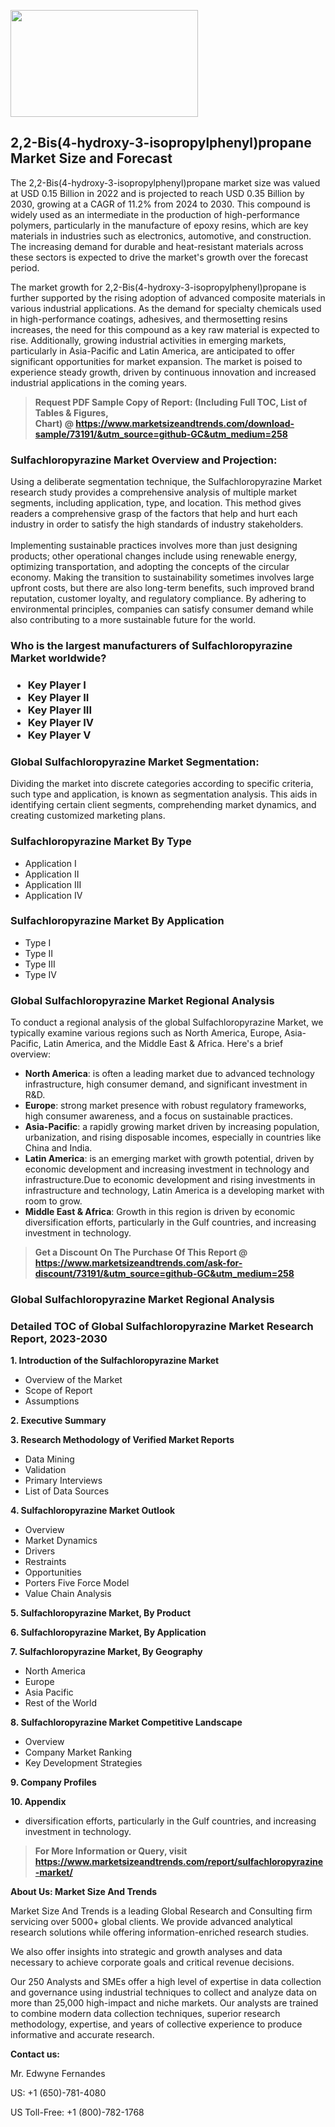 <p><img class="alignnone size-medium wp-image-20088" src="https://ffe5etoiles.com/wp-content/uploads/2024/12/MST1-300x171.png" alt="" width="300" height="171" /></p><h2>2,2-Bis(4-hydroxy-3-isopropylphenyl)propane Market Size and Forecast</h2><p>The 2,2-Bis(4-hydroxy-3-isopropylphenyl)propane market size was valued at USD 0.15 Billion in 2022 and is projected to reach USD 0.35 Billion by 2030, growing at a CAGR of 11.2% from 2024 to 2030. This compound is widely used as an intermediate in the production of high-performance polymers, particularly in the manufacture of epoxy resins, which are key materials in industries such as electronics, automotive, and construction. The increasing demand for durable and heat-resistant materials across these sectors is expected to drive the market's growth over the forecast period.</p><p>The market growth for 2,2-Bis(4-hydroxy-3-isopropylphenyl)propane is further supported by the rising adoption of advanced composite materials in various industrial applications. As the demand for specialty chemicals used in high-performance coatings, adhesives, and thermosetting resins increases, the need for this compound as a key raw material is expected to rise. Additionally, growing industrial activities in emerging markets, particularly in Asia-Pacific and Latin America, are anticipated to offer significant opportunities for market expansion. The market is poised to experience steady growth, driven by continuous innovation and increased industrial applications in the coming years.</p></p><blockquote id="" class=""><strong>Request PDF Sample Copy of Report: (Including Full TOC, List of Tables &amp; Figures, Chart)&nbsp;@&nbsp;<strong><a href="https://www.marketsizeandtrends.com/download-sample/73191/&utm_source=github-GC&utm_medium=258" target="_blank">https://www.marketsizeandtrends.com/download-sample/73191/&utm_source=github-GC&utm_medium=258</a></strong></strong></blockquote><h3 id="" class="">Sulfachloropyrazine Market&nbsp;Overview and Projection:</h3><p id="" class="">Using a deliberate segmentation technique, the Sulfachloropyrazine Market research study provides a comprehensive analysis of multiple market segments, including application, type, and location. This method gives readers a comprehensive grasp of the factors that help and hurt each industry in order to satisfy the high standards of industry stakeholders. <br /> <br />Implementing sustainable practices involves more than just designing products; other operational changes include using renewable energy, optimizing transportation, and adopting the concepts of the circular economy. Making the transition to sustainability sometimes involves large upfront costs, but there are also long-term benefits, such improved brand reputation, customer loyalty, and regulatory compliance. By adhering to environmental principles, companies can satisfy consumer demand while also contributing to a more sustainable future for the world.</p><h3 id="" class="">Who is the largest manufacturers of&nbsp;Sulfachloropyrazine Market worldwide?</h3><h3 class=""><p><ul><li>Key Player I </li><li> Key Player II </li><li> Key Player III </li><li> Key Player IV </li><li> Key Player V</li></ul></p></h3><h3 id="" class="">Global&nbsp;Sulfachloropyrazine Market Segmentation:</h3><p id="" class="">Dividing the market into discrete categories according to specific criteria, such type and application, is known as segmentation analysis. This aids in identifying certain client segments, comprehending market dynamics, and creating customized marketing plans.</p><h3 id="" class="">Sulfachloropyrazine Market&nbsp;By Type</h3><p><p><ul><li>Application I</li><li> Application II</li><li> Application III</li><li> Application IV</p></li></ul></p></p><h3 id="" class="">Sulfachloropyrazine Market&nbsp;By Application</h3><p class=""><p><ul><li>Type I</li><li> Type II</li><li> Type III</li><li> Type IV</li></ul></p></p><h3 id="" class="">Global Sulfachloropyrazine Market Regional Analysis</h3><p id="" class="">To conduct a regional analysis of the global Sulfachloropyrazine Market, we typically examine various regions such as North America, Europe, Asia-Pacific, Latin America, and the Middle East &amp; Africa. Here's a brief overview:</p><ul><li><strong>North America</strong>: is often a leading market due to advanced technology infrastructure, high consumer demand, and significant investment in R&amp;D.</li><li><strong>Europe</strong>: strong market presence with robust regulatory frameworks, high consumer awareness, and a focus on sustainable practices.</li><li><strong>Asia-Pacific</strong>: a rapidly growing market driven by increasing population, urbanization, and rising disposable incomes, especially in countries like China and India.</li><li><strong>Latin America</strong>: is an emerging market with growth potential, driven by economic development and increasing investment in technology and infrastructure.Due to economic development and rising investments in infrastructure and technology, Latin America is a developing market with room to grow.</li><li><strong>Middle East &amp; Africa</strong>: Growth in this region is driven by economic diversification efforts, particularly in the Gulf countries, and increasing investment in technology.</li></ul><blockquote id="" class=""><strong>Get a Discount On The Purchase Of This Report @ <strong><a href="https://www.marketsizeandtrends.com/ask-for-discount/73191/&utm_source=github-GC&utm_medium=258" target="_blank">https://www.marketsizeandtrends.com/ask-for-discount/73191/&utm_source=github-GC&utm_medium=258</a></strong></strong></blockquote><h3 id="" class="">Global Sulfachloropyrazine Market Regional Analysis</h3><h3 id="" class="">Detailed TOC of Global Sulfachloropyrazine Market Research Report, 2023-2030</h3><p id="" class=""><strong>1. Introduction of the Sulfachloropyrazine Market</strong></p><ul><li>Overview of the Market</li><li>Scope of Report</li><li>Assumptions</li></ul><p id="" class=""><strong>2. Executive Summary</strong></p><p id="" class=""><strong>3. Research Methodology of Verified Market Reports</strong></p><ul><li>Data Mining</li><li>Validation</li><li>Primary Interviews</li><li>List of Data Sources</li></ul><p id="" class=""><strong>4. Sulfachloropyrazine Market Outlook</strong></p><ul><li>Overview</li><li>Market Dynamics</li><li>Drivers</li><li>Restraints</li><li>Opportunities</li><li>Porters Five Force Model</li><li>Value Chain Analysis</li></ul><p id="" class=""><strong>5. Sulfachloropyrazine Market, By Product</strong></p><p id="" class=""><strong>6. Sulfachloropyrazine Market, By Application</strong></p><p id="" class=""><strong>7. Sulfachloropyrazine Market, By Geography</strong></p><ul><li>North America</li><li>Europe</li><li>Asia Pacific</li><li>Rest of the World</li></ul><p id="" class=""><strong>8. Sulfachloropyrazine Market Competitive Landscape</strong></p><ul><li>Overview</li><li>Company Market Ranking</li><li>Key Development Strategies</li></ul><p id="" class=""><strong>9. Company Profiles</strong></p><p id="" class=""><strong>10. Appendix</strong></p><ul><li>diversification efforts, particularly in the Gulf countries, and increasing investment in technology.</li></ul><blockquote id="" class=""><strong>For More Information or Query, visit <strong><strong><a href="https://www.marketsizeandtrends.com/report/sulfachloropyrazine-market/" target="_blank">https://www.marketsizeandtrends.com/report/sulfachloropyrazine-market/</a></strong></strong></strong></blockquote><p id="" class=""><strong>About Us: Market Size And Trends</strong></p><p id="" class="">Market Size And Trends is a leading Global Research and Consulting firm servicing over 5000+ global clients. We provide advanced analytical research solutions while offering information-enriched research studies.</p><p id="" class="">We also offer insights into strategic and growth analyses and data necessary to achieve corporate goals and critical revenue decisions.</p><p id="" class="">Our 250 Analysts and SMEs offer a high level of expertise in data collection and governance using industrial techniques to collect and analyze data on more than 25,000 high-impact and niche markets. Our analysts are trained to combine modern data collection techniques, superior research methodology, expertise, and years of collective experience to produce informative and accurate research.</p><p id="" class=""><strong>Contact us:</strong></p><p id="" class="">Mr. Edwyne Fernandes</p><p id="" class="">US: +1 (650)-781-4080</p><p id="" class="">US Toll-Free: +1 (800)-782-1768</p>
